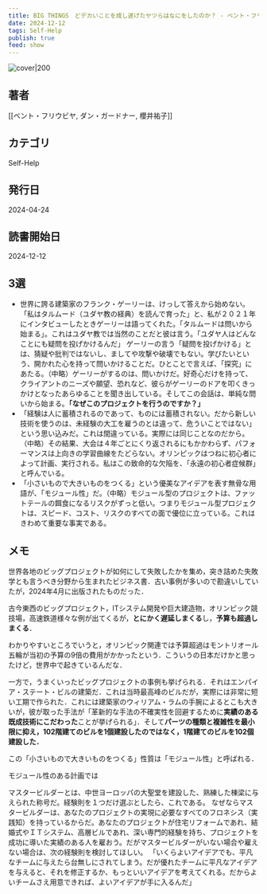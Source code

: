 ```yaml
---
title: BIG THINGS　どデカいことを成し遂げたヤツらはなにをしたのか？ - ベント・フリウビヤ, ダン・ガードナー, 櫻井祐子
date: 2024-12-12
tags: Self-Help
publish: true
feed: show
---
```

![cover|200](http://books.google.com/books/content?id=MAIBEQAAQBAJ&printsec=frontcover&img=1&zoom=1&edge=curl&source=gbs_api)
## 著者
[[ベント・フリウビヤ, ダン・ガードナー, 櫻井祐子]]
## カテゴリ
Self-Help
## 発行日
2024-04-24
## 読書開始日
2024-12-12

## 3選
 - 世界に誇る建築家のフランク・ゲーリーは、けっして答えから始めない。「私はタルムード（ユダヤ教の経典）を読んで育った」と、私が２０２１年にインタビューしたときゲーリーは語ってくれた。「タルムードは問いから始まる」。これはユダヤ教では当然のことだと彼は言う。「ユダヤ人はどんなことにも疑問を投げかけるんだ」 ゲーリーの言う「疑問を投げかける」とは、猜疑や批判ではないし、ましてや攻撃や破壊でもない。学びたいという、開かれた心を持って問いかけることだ。ひとことで言えば、「探究」にあたる。（中略）ゲーリーがするのは、問いかけだ。好奇心だけを持って、クライアントのニーズや願望、恐れなど、彼らがゲーリーのドアを叩くきっかけとなったあらゆることを聞き出している。そしてこの会話は、単純な問いから始まる。**「なぜこのプロジェクトを行うのですか？」**
 - 「経験は人に蓄積されるのであって、ものには蓄積されない。だから新しい技術を使うのは、未経験の大工を雇うのとは違って、危ういことではない」という思い込みだ。これは間違っている。実際には同じことなのだから。（中略）その結果、大会は４年ごとにくり返されるにもかかわらず、パフォーマンスは上向きの学習曲線をたどらない。オリンピックはつねに初心者によって計画、実行される。私はこの致命的な欠陥を、「永遠の初心者症候群」と呼んでいる。
 - 「小さいもので大きいものをつくる」という優美なアイデアを表す無骨な用語が、「モジュール性」だ。（中略）モジュール型のプロジェクトは、ファットテールの餌食になるリスクがずっと低い。つまりモジュール型プロジェクトは、スピード、コスト、リスクのすべての面で優位に立っている。これはきわめて重要な事実である。
## メモ
世界各地のビッグプロジェクトが如何にして失敗したかを集め，突き詰めた失敗学とも言うべき分野から生まれたビジネス書．古い事例が多いので勘違いしていたが，2024年4月に出版されたものだった．

古今東西のビッグプロジェクト，ITシステム開発や巨大建造物，オリンピック競技場，高速鉄道様々な例が出てくるが，**とにかく遅延しまくる**し，**予算も超過しまくる**．

わかりやすいところでいうと，オリンピック関連では予算超過はモントリオール五輪が当初の予算の9倍の費用がかかったという．こういうの日本だけかと思ったけど，世界中で起きているんだな．

一方で，うまくいったビッグプロジェクトの事例も挙げられる．それはエンパイア・ステート・ビルの建築だ．これは当時最高峰のビルだが，実際には非常に短い工期で作られた．これには建築家のウィリアム・ラムの手腕によるとこも大きいが，彼が取った手法が「革新的な手法の不確実性を回避するために**実績のある既成技術にこだわった**ことが挙げられる」．そして**パーツの種類と複雑性を最小限に抑え，102階建てのビルを1個建設したのではなく，1階建てのビルを102個建設した．**

この「小さいもので大きいものをつくる」性質は「モジュール性」と呼ばれる．

モジュール性のある計画では

マスタービルダーとは、中世ヨーロッパの大聖堂を建設した、熟練した棟梁に与えられた称号だ。経験則を１つだけ選ぶとしたら、これである。 なぜならマスタービルダーは、あなたのプロジェクトの実現に必要なすべてのフロネシス（実践知）を持っているからだ。あなたのプロジェクトが住宅リフォームであれ、結婚式やＩＴシステム、高層ビルであれ、深い専門的経験を持ち、プロジェクトを成功に導いた実績のある人を雇おう。だがマスタービルダーがいない場合や雇えない場合は、次の経験則を検討してほしい。
「いくらよいアイデアでも、平凡なチームに与えたら台無しにされてしまう。だが優れたチームに平凡なアイデアを与えると、それを修正するか、もっといいアイデアを考えてくれる。だからよいチームさえ用意できれば、よいアイデアが手に入るんだ」